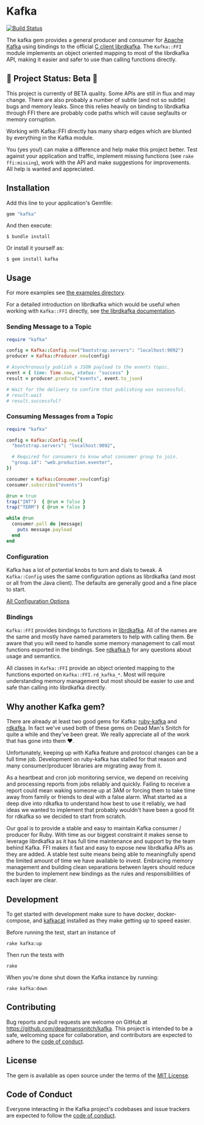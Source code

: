 # Kafka

[![Build Status](https://travis-ci.com/deadmanssnitch/kafka.svg?branch=master)](https://travis-ci.com/deadmanssnitch/kafka)

The kafka gem provides a general producer and consumer for
[Apache Kafka](https://kafka.apache.org) using bindings to the official
[C client librdkafka](https://github.com/edenhill/librdkafka).  The `Kafka::FFI`
module implements an object oriented mapping to most of the librdkafka API,
making it easier and safer to use than calling functions directly.

## :rotating_light: Project Status: Beta :rotating_light:

This project is currently of BETA quality. Some APIs are still in flux and may
change. There are also probably a number of subtle (and not so subtle) bugs and
memory leaks.  Since this relies heavily on binding to librdkafka through FFI
there are probably code paths which will cause segfaults or memory corruption.

Working with Kafka::FFI directly has many sharp edges which are blunted by
everything in the Kafka module.

You (yes you!) can make a difference and help make this project better. Test
against your application and traffic, implement missing functions (see
`rake ffi:missing`), work with the API and make suggestions for improvements.
All help is wanted and appreciated.

## Installation

Add this line to your application's Gemfile:

```ruby
gem "kafka"
```

And then execute:

    $ bundle install

Or install it yourself as:

    $ gem install kafka

## Usage

For more examples see [the examples directory](examples/).

For a detailed introduction on librdkafka which would be useful when working
with `Kafka::FFI` directly, see 
[the librdkafka documentation](https://github.com/edenhill/librdkafka/blob/master/INTRODUCTION.md).

### Sending Message to a Topic

```ruby
require "kafka"

config = Kafka::Config.new("bootstrap.servers": "localhost:9092")
producer = Kafka::Producer.new(config)

# Asynchronously publish a JSON payload to the events topic.
event = { time: Time.now, status: "success" }
result = producer.produce("events", event.to_json)

# Wait for the delivery to confirm that publishing was successful.
# result.wait
# result.successful?
```

### Consuming Messages from a Topic

```ruby
require "kafka"

config = Kafka::Config.new({
  "bootstrap.servers": "localhost:9092",

  # Required for consumers to know what consumer group to join.
  "group.id": "web.production.eventer",
})

consumer = Kafka::Consumer.new(config)
consumer.subscribe("events")

@run = true
trap("INT")  { @run = false }
trap("TERM") { @run = false }

while @run
  consumer.poll do |message|
    puts message.payload
  end
end
```

### Configuration

Kafka has a lot of potential knobs to turn and dials to tweak. A
`Kafka::Config` uses the same configuration options as librdkafka (and most or
all from the Java client). The defaults are generally good and a fine place to
start.

[All Configuration Options](https://github.com/edenhill/librdkafka/blob/master/CONFIGURATION.md)

### Bindings

`Kafka::FFI` provides bindings to functions in
[librdkafka](https://github.com/edenhill/librdkafka/blob/master/src/rdkafka.h).
All of the names are the same and mostly have named parameters to help with
calling them. Be aware that you will need to handle some memory management to
call most functions exported in the bindings. See
[rdkafka.h](https://github.com/edenhill/librdkafka/blob/master/src/rdkafka.h)
for any questions about usage and semantics.

All classes in `Kafka::FFI` provide an object oriented mapping to the functions
exported on `Kafka::FFI.rd_kafka_*`. Most will require understanding memory
management but most should be easier to use and safe than calling into
librdkafka directly.

## Why another Kafka gem?

There are already at least two good gems for Kafka:
[ruby-kafka](https://github.com/zendesk/ruby-kafka) and
[rdkafka](https://github.com/appsignal/rdkafka-ruby). In fact we've used both
of these gems on Dead Man's Snitch for quite a while and they've been great. We
really appreciate all of the work that has gone into them :heart:.

Unfortunately, keeping up with Kafka feature and protocol changes can be a full
time job. Development on ruby-kafka has stalled for that reason and many
consumer/producer libraries are migrating away from it.

As a heartbeat and cron job monitoring service, we depend on receiving and
processing reports from jobs reliably and quickly. Failing to receive a report
could mean waking someone up at 3AM or forcing them to take time away from
family or friends to deal with a false alarm. What started as a deep dive into
rdkafka to understand how best to use it reliably, we had ideas we wanted to
implement that probably wouldn't have been a good fit for rdkafka so we decided
to start from scratch.

Our goal is to provide a stable and easy to maintain Kafka consumer / producer
for Ruby. With time as our biggest constraint it makes sense to leverage
librdkafka as it has full time maintenance and support by the team behind
Kafka. FFI makes it fast and easy to expose new librdkafka APIs as they are
added. A stable test suite means being able to meaningfully spend the limited
amount of time we have available to invest. Embracing memory management and
building clean separations between layers should reduce the burden to implement
new bindings as the rules and responsibilities of each layer are clear.

## Development

To get started with development make sure to have docker, docker-compose, and
[kafkacat](https://github.com/edenhill/kafkacat) installed as they make getting
up to speed easier.

Before running the test, start an instance of

```console
rake kafka:up
```

Then run the tests with
```console
rake
```

When you're done shut down the Kafka instance by running:
```console
rake kafka:down
```

## Contributing

Bug reports and pull requests are welcome on GitHub at
https://github.com/deadmanssnitch/kafka. This project is intended to be a safe,
welcoming space for collaboration, and contributors are expected to adhere to
the [code of conduct](https://github.com/deadmanssnitch/kafka/blob/master/CODE_OF_CONDUCT.md).

## License

The gem is available as open source under the terms of the [MIT License](https://opensource.org/licenses/MIT).

## Code of Conduct

Everyone interacting in the Kafka project's codebases and issue trackers are expected to follow the
[code of conduct](https://github.com/deadmanssnitch/kafka/blob/master/CODE_OF_CONDUCT.md).
